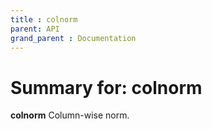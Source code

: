 ```yaml
---
title : colnorm
parent: API
grand_parent : Documentation
---
```

# Summary for: **colnorm**

**colnorm** Column-wise norm.

